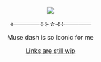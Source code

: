 <p align="center">
  <img src="https://github.com/user-attachments/assets/e100a784-b17e-4668-a9be-44fcbd1779e6">
</p>
<p align="center">«──────⊹⊱✫⊰⊹──────</p>
<p align="center">Muse dash is so iconic for me</p>
<p align="center">
  <a href="">Links are still wip</a>
</p>
